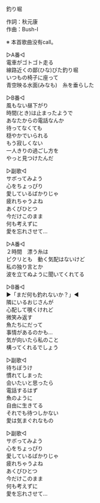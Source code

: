 釣り堀  
  
作詞：秋元康  
作曲：Bush-I  
  
※ 本首歌曲没有call。   
  
▷A番◁  
電車がゴトゴト走る  
線路近くの鄙(ひな)びた釣り堀  
いつもの椅子に座って  
青空映る水面(みなも)　糸を垂らした  
  
▷B番◁  
風もない昼下がり  
時間(とき)は止まったようで  
あなたからの電話なんか  
待ってなくても  
穏やかでいられる  
もう寂しくない  
一人きりの過ごし方を  
やっと見つけたんだ  
  
▷副歌◁  
サボってみよう  
心をちょっぴり  
愛しているばかりじゃ  
疲れちゃうよね  
あくびひとつ  
今だけこのまま  
何も考えずに  
愛を忘れさせて…  
  
▷A番◁  
２時間　漂う糸は  
ピクリとも　動く気配はないけど  
私の独り言とか  
波を立てぬように聞いてくれてる  
  
▷B番◁  
▶「まだ何も釣れないか？」◀  
隣にいるおじさんが  
心配して覗くけれど  
微笑み返す  
魚たちにだって  
事情があるのかも…  
気が向いたら私のこと  
構ってくれるでしょう  
  
▷副歌◁  
待ちぼうけ  
慣れてしまった  
会いたいと思ったら  
電話するはず  
魚のように  
自由に生きてる  
それでも待つしかない  
愛は気まぐれなもの  
  
▷副歌◁  
サボってみよう  
心をちょっぴり  
愛しているばかりじゃ  
疲れちゃうよね  
あくびひとつ  
今だけこのまま  
何も考えずに  
愛を忘れさせて…  
